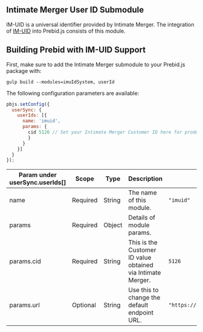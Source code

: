 ## Intimate Merger User ID Submodule

IM-UID is a universal identifier provided by Intimate Merger.
The integration of [IM-UID](https://intimatemerger.com/r/uid) into Prebid.js consists of this module.

## Building Prebid with IM-UID Support

First, make sure to add the Intimate Merger submodule to your Prebid.js package with:

```
gulp build --modules=imuIdSystem, userId
```

The following configuration parameters are available:

```javascript
pbjs.setConfig({
  userSync: {
    userIds: [{
      name: 'imuid',
      params: {
        cid 5126 // Set your Intimate Merger Customer ID here for production
        }
      }
    }]
  }
});
```

| Param under userSync.userIds[] | Scope | Type | Description | Example |
| --- | --- | --- | --- | --- |
| name | Required | String | The name of this module. | `"imuid"` |
| params | Required | Object | Details of module params. | |
| params.cid | Required | String | This is the Customer ID value obtained via Intimate Merger. | `5126` |
| params.url | Optional | String | Use this to change the default endpoint URL. | `"https://example.com/some/api"` |
